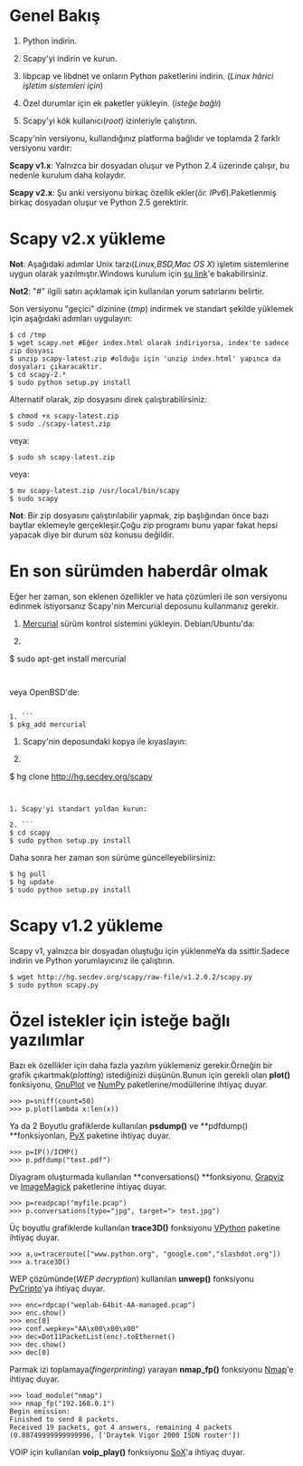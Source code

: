 # Genel Bakış

1. Python indirin.

2. Scapy'yi indirin ve kurun.

3. libpcap ve libdnet ve onların Python paketlerini indirin. \(_Linux hârici işletim sistemleri için_\)

4. Özel durumlar için ek paketler yükleyin. \(_isteğe bağlı_\)

5. Scapy'yi kök kullanıcı\(_root_\) izinleriyle çalıştırın.


Scapy'nin versiyonu, kullandığınız platforma bağlıdır ve toplamda 2 farklı versiyonu vardır:

**Scapy v1.x**: Yalnızca bir dosyadan oluşur ve Python 2.4 üzerinde çalışır, bu nedenle kurulum daha kolaydır.

**Scapy v2.x**: Şu anki versiyonu birkaç özellik ekler\(_ör. IPv6_\).Paketlenmiş birkaç dosyadan oluşur ve Python 2.5 gerektirir.

# Scapy v2.x yükleme

**Not**: Aşağıdaki adımlar Unix tarzı\(_Linux,BSD,Mac OS X_\) işletim sistemlerine uygun olarak yazılmıştır.Windows kurulum için [şu link](http://www.secdev.org/projects/scapy/doc/installation.html#windows)'e bakabilirsiniz.

**Not2**: "\#" ilgili satırı açıklamak için kullanılan yorum satırlarını belirtir.

Son versiyonu "geçici" dizinine \(_tmp_\) indirmek ve standart şekilde yüklemek için aşağıdaki adımları uygulayın:

```
$ cd /tmp
$ wget scapy.net #Eğer index.html olarak indiriyorsa, index'te sadece zip dosyası
$ unzip scapy-latest.zip #olduğu için 'unzip index.html' yapınca da dosyaları çıkaracaktır.
$ cd scapy-2.*
$ sudo python setup.py install
```

Alternatif olarak, zip dosyasını direk çalıştırabilirsiniz:

```
$ chmod +x scapy-latest.zip
$ sudo ./scapy-latest.zip
```

veya:

```
$ sudo sh scapy-latest.zip
```

veya:

```
$ mv scapy-latest.zip /usr/local/bin/scapy
$ sudo scapy
```

**Not**: Bir zip dosyasını çalıştırılabilir yapmak, zip başlığından önce bazı baytlar eklemeyle gerçekleşir.Çoğu zip programı bunu yapar fakat hepsi yapacak diye bir durum söz konusu değildir.

# En son sürümden haberdâr olmak

Eğer her zaman, son eklenen özellikler ve hata çözümleri ile son versiyonu edinmek istiyorsanız Scapy'nin Mercurial deposunu kullanmanız gerekir.

1. [Mercurial](https://www.mercurial-scm.org/) sürüm kontrol sistemini yükleyin. Debian/Ubuntu'da:

2. ```
$ sudo apt-get install mercurial
```


```
veya OpenBSD'de:
```

1. ```
$ pkg_add mercurial
```


1. Scapy'nin deposundaki kopya ile kıyaslayın:

2. ```
$ hg clone http://hg.secdev.org/scapy
```


1. Scapy'yi standart yoldan kurun:

2. ```
$ cd scapy
$ sudo python setup.py install
```


Daha sonra her zaman son sürüme güncelleyebilirsiniz:

```
$ hg pull
$ hg update
$ sudo python setup.py install
```

# Scapy v1.2 yükleme

Scapy v1, yalnızca bir dosyadan oluştuğu için yüklenmeYa da ssittir.Sadece indirin ve Python yorumlayıcınız ile çalıştırın.

```
$ wget http://hg.secdev.org/scapy/raw-file/v1.2.0.2/scapy.py
$ sudo python scapy.py
```

# Özel istekler için isteğe bağlı yazılımlar

Bazı ek özellikler için daha fazla yazılım yüklemeniz gerekir.Örneğin bir grafik çıkartmak\(_plotting_\) istediğinizi düşünün.Bunun için gerekli olan **plot\(\)** fonksiyonu, [GnuPlot](http://www.gnuplot.info/) ve [NumPy](http://www.numpy.org/) paketlerine/modüllerine ihtiyaç duyar.

```
>>> p=sniff(count=50)
>>> p.plot(lambda x:len(x))
```

Ya da 2 Boyutlu grafiklerde kullanılan **psdump\(\)** ve **pdfdump\(\) **fonksiyonları, [PyX](http://pyx.sourceforge.net/) paketine ihtiyaç duyar.

```
>>> p=IP()/ICMP()
>>> p.pdfdump("test.pdf")
```

Diyagram oluşturmada kullanılan **conversations\(\) **fonksiyonu, [Grapviz](http://www.graphviz.org/) ve [ImageMagick](http://www.imagemagick.org/script/index.php) paketlerine ihtiyaç duyar.

```
>>> p=readpcap("myfile.pcap")
>>> p.conversations(type="jpg", target="> test.jpg")
```

Üç boyutlu grafiklerde kullanılan **trace3D\(\)** fonksiyonu [VPython](http://www.vpython.org/) paketine ihtiyaç duyar.

```
>>> a,u=traceroute(["www.python.org", "google.com","slashdot.org"])
>>> a.trace3D()
```

WEP çözümünde\(_WEP decryption_\) kullanılan **unwep\(\)** fonksiyonu [PyCripto](https://www.dlitz.net/software/pycrypto/)'ya ihtiyaç duyar.

```
>>> enc=rdpcap("weplab-64bit-AA-managed.pcap")
>>> enc.show()
>>> enc[0]
>>> conf.wepkey="AA\x00\x00\x00"
>>> dec=Dot11PacketList(enc).toEthernet()
>>> dec.show()
>>> dec[0]
```

Parmak izi toplamaya\(_fingerprinting_\) yarayan **nmap\_fp\(\)** fonksiyonu [Nmap](https://nmap.org/)'e ihtiyaç duyar.

```
>>> load_module("nmap")
>>> nmap_fp("192.168.0.1")
Begin emission:
Finished to send 8 packets.
Received 19 packets, got 4 answers, remaining 4 packets
(0.88749999999999996, ['Draytek Vigor 2000 ISDN router'])
```

VOIP için kullanılan **voip\_play\(\)** fonksiyonu [SoX](http://sox.sourceforge.net/)'a ihtiyaç duyar.
